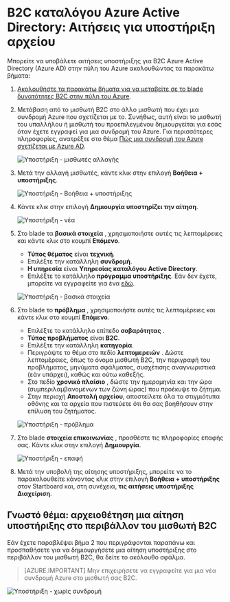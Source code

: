 <properties
    pageTitle="B2C καταλόγου Azure Active Directory: Υποστήριξη | Microsoft Azure"
    description="Πώς μπορείτε να υποβάλετε αιτήσεις υποστήριξης για το Azure Active Directory B2C"
    services="active-directory-b2c"
    documentationCenter=""
    authors="swkrish"
    manager="msmbaldwin"
    editor="bryanla"/>

<tags
    ms.service="active-directory-b2c"
    ms.workload="identity"
    ms.tgt_pltfrm="na"
    ms.devlang="na"
    ms.topic="article"
    ms.date="07/24/2016"
    ms.author="swkrish"/>

# <a name="azure-active-directory-b2c-file-support-requests"></a>B2C καταλόγου Azure Active Directory: Αιτήσεις για υποστήριξη αρχείου

Μπορείτε να υποβάλετε αιτήσεις υποστήριξης για B2C Azure Active Directory (Azure AD) στην πύλη του Azure ακολουθώντας τα παρακάτω βήματα:

1. [Ακολουθήστε τα παρακάτω βήματα για να μεταβείτε σε το blade δυνατότητες B2C στην πύλη του Azure](active-directory-b2c-app-registration.md#navigate-to-the-b2c-features-blade).
2. Μετάβαση από το μισθωτή B2C στο άλλο μισθωτή που έχει μια συνδρομή Azure που σχετίζεται με το. Συνήθως, αυτή είναι το μισθωτή του υπαλλήλου ή μισθωτή του προεπιλεγμένου δημιουργείται για εσάς όταν έχετε εγγραφεί για μια συνδρομή του Azure. Για περισσότερες πληροφορίες, ανατρέξτε στο θέμα [Πώς μια συνδρομή του Azure σχετίζεται με Azure AD](active-directory-how-subscriptions-associated-directory.md#how-an-azure-subscription-is-related-to-azure-ad).

    ![Υποστήριξη - μισθωτές αλλαγής](./media/active-directory-b2c-support/support-switch-dir.png)

3. Μετά την αλλαγή μισθωτές, κάντε κλικ στην επιλογή **Βοήθεια + υποστήριξης**.

    ![Υποστήριξη - Βοήθεια + υποστήριξης](./media/active-directory-b2c-support/support-support.png)

4. Κάντε κλικ στην επιλογή **Δημιουργία υποστηρίζει την αίτηση**.

    ![Υποστήριξη - νέα](./media/active-directory-b2c-support/support-new.png)

5. Στο blade τα **βασικά στοιχεία** , χρησιμοποιήστε αυτές τις λεπτομέρειες και κάντε κλικ στο κουμπί **Επόμενο**.

    - **Τύπος θέματος** είναι **τεχνική**.
    - Επιλέξτε την κατάλληλη **συνδρομή**.
    - **Η υπηρεσία** είναι **Υπηρεσίας καταλόγου Active Directory**.
    - Επιλέξτε το κατάλληλο **πρόγραμμα υποστήριξης**. Εάν δεν έχετε, μπορείτε να εγγραφείτε για ένα [εδώ](https://azure.microsoft.com/en-us/support/plans/).

    ![Υποστήριξη - βασικά στοιχεία](./media/active-directory-b2c-support/support-basics.png)

6. Στο blade το **πρόβλημα** , χρησιμοποιήστε αυτές τις λεπτομέρειες και κάντε κλικ στο κουμπί **Επόμενο**.

    - Επιλέξτε το κατάλληλο επίπεδο **σοβαρότητας** .
    - **Τύπος προβλήματος** είναι **B2C**.
    - Επιλέξτε την κατάλληλη **κατηγορία**.
    - Περιγράψτε το θέμα στο πεδίο **λεπτομερειών** . Δώστε λεπτομέρειες, όπως το όνομα μισθωτή B2C, την περιγραφή του προβλήματος, μηνύματα σφάλματος, συσχέτισης αναγνωριστικά (εάν υπάρχει), καθώς και ούτω καθεξής.
    - Στο πεδίο **χρονικό πλαίσιο** , δώστε την ημερομηνία και την ώρα (συμπεριλαμβανομένων των ζώνη ώρας) που προέκυψε το ζήτημα.
    - Στην περιοχή **Αποστολή αρχείου**, αποστείλετε όλα τα στιγμιότυπα οθόνης και τα αρχεία που πιστεύετε ότι θα σας βοηθήσουν στην επίλυση του ζητήματος.

    ![Υποστήριξη - πρόβλημα](./media/active-directory-b2c-support/support-problem.png)

7. Στο blade **στοιχεία επικοινωνίας** , προσθέστε τις πληροφορίες επαφής σας. Κάντε κλικ στην επιλογή **Δημιουργία**.

    ![Υποστήριξη - επαφή](./media/active-directory-b2c-support/support-contact.png)

8. Μετά την υποβολή της αίτησης υποστήριξης, μπορείτε να το παρακολουθείτε κάνοντας κλικ στην επιλογή **Βοήθεια + υποστήριξης** στον Startboard και, στη συνέχεια, **τις αιτήσεις υποστήριξης Διαχείριση**.

## <a name="known-issue-filing-a-support-request-in-the-context-of-a-b2c-tenant"></a>Γνωστό θέμα: αρχειοθέτηση μια αίτηση υποστήριξης στο περιβάλλον του μισθωτή B2C

Εάν έχετε παραβλέψει βήμα 2 που περιγράφονται παραπάνω και προσπαθήσετε για να δημιουργήσετε μια αίτηση υποστήριξης στο περιβάλλον του μισθωτή B2C, θα δείτε το ακόλουθο σφάλμα.

> [AZURE.IMPORTANT]
> Μην επιχειρήσετε να εγγραφείτε για μια νέα συνδρομή Azure στο μισθωτή σας B2C.  

![Υποστήριξη - χωρίς συνδρομή](./media/active-directory-b2c-support/support-no-sub.png)

